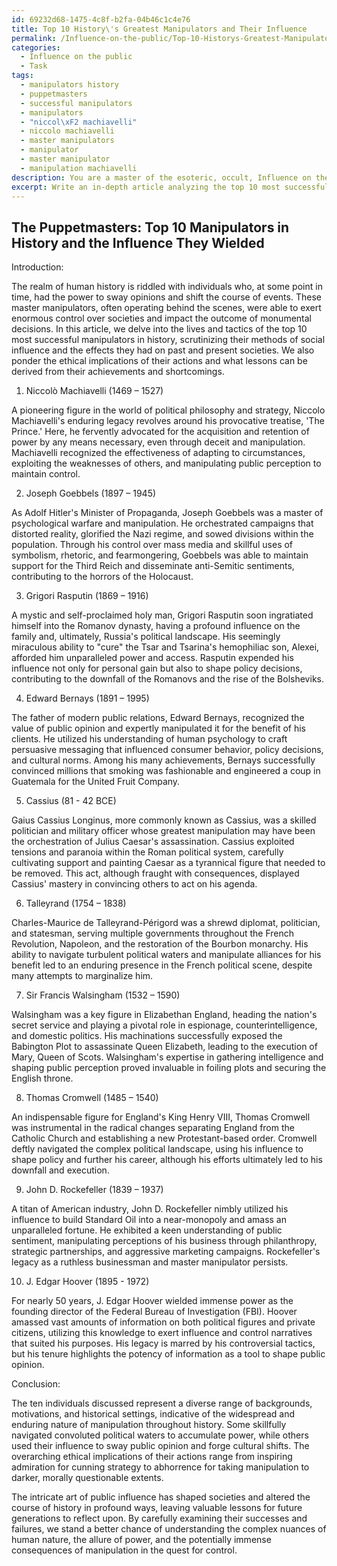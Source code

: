 ```yaml
---
id: 69232d68-1475-4c8f-b2fa-04b46c1c4e76
title: Top 10 History\'s Greatest Manipulators and Their Influence
permalink: /Influence-on-the-public/Top-10-Historys-Greatest-Manipulators-and-Their-Influence/
categories:
  - Influence on the public
  - Task
tags:
  - manipulators history
  - puppetmasters
  - successful manipulators
  - manipulators
  - "niccol\xF2 machiavelli"
  - niccolo machiavelli
  - master manipulators
  - manipulator
  - master manipulator
  - manipulation machiavelli
description: You are a master of the esoteric, occult, Influence on the public, you complete tasks to the absolute best of your ability, no matter if you think you were not trained to do the task specifically, you will attempt to do it anyways, since you have performed the tasks you are given with great mastery, accuracy, and deep understanding of what is requested. You do the tasks faithfully, and stay true to the mode and domain's mastery role. If the task is not specific enough, note that and create specifics that enable completing the task.
excerpt: Write an in-depth article analyzing the top 10 most successful manipulators in history, focusing on their ability to effectively influence public opinion and the techniques they utilized to achieve these outcomes. Delve into each individual's background, their motivations for manipulation, and the specific tactics they employed, such as psychological warfare, propaganda, or controlling the narrative. Compare and contrast their methods and lasting impacts on society, considering both short-term and long-term consequences, as well as the ethical implications of their strategies. Additionally, explore any lessons that can be drawn from their successes and failures to better understand the intricate art of public influence.
---
```


## The Puppetmasters: Top 10 Manipulators in History and the Influence They Wielded

Introduction:

The realm of human history is riddled with individuals who, at some point in time, had the power to sway opinions and shift the course of events. These master manipulators, often operating behind the scenes, were able to exert enormous control over societies and impact the outcome of monumental decisions. In this article, we delve into the lives and tactics of the top 10 most successful manipulators in history, scrutinizing their methods of social influence and the effects they had on past and present societies. We also ponder the ethical implications of their actions and what lessons can be derived from their achievements and shortcomings.

1. Niccolò Machiavelli (1469 – 1527)

A pioneering figure in the world of political philosophy and strategy, Niccolo Machiavelli's enduring legacy revolves around his provocative treatise, 'The Prince.' Here, he fervently advocated for the acquisition and retention of power by any means necessary, even through deceit and manipulation. Machiavelli recognized the effectiveness of adapting to circumstances, exploiting the weaknesses of others, and manipulating public perception to maintain control.

2. Joseph Goebbels (1897 – 1945)

As Adolf Hitler's Minister of Propaganda, Joseph Goebbels was a master of psychological warfare and manipulation. He orchestrated campaigns that distorted reality, glorified the Nazi regime, and sowed divisions within the population. Through his control over mass media and skillful uses of symbolism, rhetoric, and fearmongering, Goebbels was able to maintain support for the Third Reich and disseminate anti-Semitic sentiments, contributing to the horrors of the Holocaust.

3. Grigori Rasputin (1869 – 1916)

A mystic and self-proclaimed holy man, Grigori Rasputin soon ingratiated himself into the Romanov dynasty, having a profound influence on the family and, ultimately, Russia's political landscape. His seemingly miraculous ability to "cure" the Tsar and Tsarina's hemophiliac son, Alexei, afforded him unparalleled power and access. Rasputin expended his influence not only for personal gain but also to shape policy decisions, contributing to the downfall of the Romanovs and the rise of the Bolsheviks.

4. Edward Bernays (1891 – 1995)

The father of modern public relations, Edward Bernays, recognized the value of public opinion and expertly manipulated it for the benefit of his clients. He utilized his understanding of human psychology to craft persuasive messaging that influenced consumer behavior, policy decisions, and cultural norms. Among his many achievements, Bernays successfully convinced millions that smoking was fashionable and engineered a coup in Guatemala for the United Fruit Company.

5. Cassius (81 - 42 BCE)

Gaius Cassius Longinus, more commonly known as Cassius, was a skilled politician and military officer whose greatest manipulation may have been the orchestration of Julius Caesar's assassination. Cassius exploited tensions and paranoia within the Roman political system, carefully cultivating support and painting Caesar as a tyrannical figure that needed to be removed. This act, although fraught with consequences, displayed Cassius' mastery in convincing others to act on his agenda.

6. Talleyrand (1754 – 1838)

Charles-Maurice de Talleyrand-Périgord was a shrewd diplomat, politician, and statesman, serving multiple governments throughout the French Revolution, Napoleon, and the restoration of the Bourbon monarchy. His ability to navigate turbulent political waters and manipulate alliances for his benefit led to an enduring presence in the French political scene, despite many attempts to marginalize him.

7. Sir Francis Walsingham (1532 – 1590)

Walsingham was a key figure in Elizabethan England, heading the nation's secret service and playing a pivotal role in espionage, counterintelligence, and domestic politics. His machinations successfully exposed the Babington Plot to assassinate Queen Elizabeth, leading to the execution of Mary, Queen of Scots. Walsingham's expertise in gathering intelligence and shaping public perception proved invaluable in foiling plots and securing the English throne.

8. Thomas Cromwell (1485 – 1540)

An indispensable figure for England's King Henry VIII, Thomas Cromwell was instrumental in the radical changes separating England from the Catholic Church and establishing a new Protestant-based order. Cromwell deftly navigated the complex political landscape, using his influence to shape policy and further his career, although his efforts ultimately led to his downfall and execution.

9. John D. Rockefeller (1839 – 1937)

A titan of American industry, John D. Rockefeller nimbly utilized his influence to build Standard Oil into a near-monopoly and amass an unparalleled fortune. He exhibited a keen understanding of public sentiment, manipulating perceptions of his business through philanthropy, strategic partnerships, and aggressive marketing campaigns. Rockefeller's legacy as a ruthless businessman and master manipulator persists.

10. J. Edgar Hoover (1895 - 1972)

For nearly 50 years, J. Edgar Hoover wielded immense power as the founding director of the Federal Bureau of Investigation (FBI). Hoover amassed vast amounts of information on both political figures and private citizens, utilizing this knowledge to exert influence and control narratives that suited his purposes. His legacy is marred by his controversial tactics, but his tenure highlights the potency of information as a tool to shape public opinion.

Conclusion:

The ten individuals discussed represent a diverse range of backgrounds, motivations, and historical settings, indicative of the widespread and enduring nature of manipulation throughout history. Some skillfully navigated convoluted political waters to accumulate power, while others used their influence to sway public opinion and forge cultural shifts. The overarching ethical implications of their actions range from inspiring admiration for cunning strategy to abhorrence for taking manipulation to darker, morally questionable extents.

The intricate art of public influence has shaped societies and altered the course of history in profound ways, leaving valuable lessons for future generations to reflect upon. By carefully examining their successes and failures, we stand a better chance of understanding the complex nuances of human nature, the allure of power, and the potentially immense consequences of manipulation in the quest for control.
